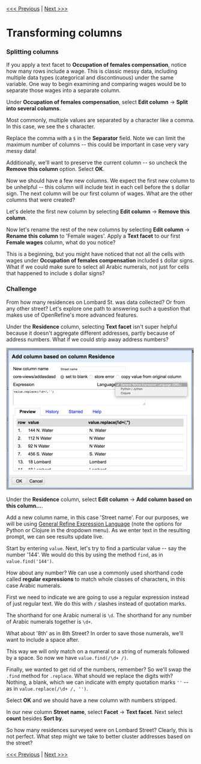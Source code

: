 [<<< Previous](exploring-openrefine.md) | [Next >>>](tidy-vs-messy-ii.md)
# Transforming columns

### Splitting columns

If you apply a text facet to **Occupation of females compensation**, notice how many rows include a wage. This is classic messy data, including multiple data types (categorical and discontinuous) under the same variable. One way to begin examining and comparing wages would be to separate those wages into a separate column.

Under **Occupation of females compensation**, select **Edit column** -> **Split into several columns**.

Most commonly, multiple values are separated by a character like a comma. In this case, we see the `$` character.

Replace the comma with a `$` in the **Separator** field. Note we can limit the maximum number of columns -- this could be important in case very vary messy data!

Additionally, we'll want to preserve the current column -- so uncheck the **Remove this column** option. Select **OK**.

Now we should have a few new columns. We expect the first new column to be unhelpful -- this column will include text in each cell before the `$` dollar sign. The next column will be our first column of wages. What are the other columns that were created?

Let's delete the first new column by selecting **Edit column** -> **Remove this column**.

Now let's rename the rest of the new columns by selecting **Edit column** -> **Rename this column** to 'Female wages'. Apply a **Text facet** to our first **Female wages** column, what do you notice?

This is a beginning, but you might have noticed that not all the cells with wages under **Occupation of females compensation** included `$` dollar signs. What if we could make sure to select all Arabic numerals, not just for cells that happened to include `$` dollar signs? 

### Challenge

From how many residences on Lombard St. was data collected? Or from any other street? Let's explore one path to answering such a question that makes use of OpenRefine's more advanced features.

Under the **Residence** column, selecting **Text facet** isn't super helpful because it doesn't aggregate different addresses, partly because of address numbers. What if we could strip away address numbers?

![add column based on this column openrefine menu](openrefine-add-column.jpg)

Under the **Residence** column, select **Edit column** -> **Add column based on this column...**.

Add a new column name, in this case 'Street name'. For our purposes, we will be using [General Refine Expression Language](https://github.com/OpenRefine/OpenRefine/wiki/GREL-String-Functions) (note the options for Python or Clojure in the dropdown menu). As we enter text in the resulting prompt, we can see results update live. 

Start by entering `value`. Next, let's try to find a particular value -- say the number '144'. We would do this by using the method `find`, as in `value.find('144')`.

How about any number? We can use a commonly used shorthand code called **regular expressions** to match whole classes of characters, in this case Arabic numerals. 

First we need to indicate we are going to use a regular expression instead of just regular text. We do this with `/` slashes instead of quotation marks.

The shorthand for one Arabic numeral is `\d`. The shorthand for any number of Arabic numerals together is `\d+`. 

What about '8th' as in 8th Street? In order to save those numerals, we'll want to include a space after. 

This way we will only match on a numeral or a string of numerals followed by a space. So now we have `value.find(/\d+ /)`.

Finally, we wanted to get rid of the numbers, remember? So we'll swap the `.find` method for `.replace`. What should we replace the digits with? Nothing, a blank, which we can indicate with empty quotation marks `''` -- as in `value.replace(/\d+ /, '')`.

Select **OK** and we should have a new column with numbers stripped.

In our new column **Street name**, select **Facet** -> **Text facet**. Next select **count** besides **Sort by**. 

So how many residences surveyed were on Lombard Street? Clearly, this is not perfect. What step might we take to better cluster addresses based on the street?

[<<< Previous](exploring-openrefine.md) | [Next >>>](tidy-vs-messy-ii.md)

